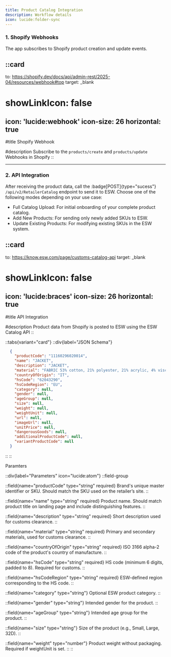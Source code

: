 ```yaml
---
title: Product Catalog Integration
description: Workflow details
icon: lucide:folder-sync
---
```


### 1. Shopify Webhooks

The app subscribes to Shopify product creation and update events.


::card
---
to: https://shopify.dev/docs/api/admin-rest/2025-04/resources/webhook#top
target: _blank
# showLinkIcon: false
icon: 'lucide:webhook'
icon-size: 26
horizontal: true
---

#title
Shopify Webhook

#description
Subscribe to the `products/create` and `products/update` Webhooks in Shopify
::

---

### 2. API Integration

After receiving the product data, call the :badge[POST]{type="sucess"} `/api/v2/RetailerCatalog` endpoint to send it to ESW. Choose one of the following modes depending on your use case:

- Full Catalog Upload: For initial onboarding of your complete product catalog.
- Add New Products: For sending only newly added SKUs to ESW.
- Update Existing Products: For modifying existing SKUs in the ESW system.

::card
---
to: https://know.esw.com/page/customs-catalog-api
target: _blank
# showLinkIcon: false
icon: 'lucide:braces'
icon-size: 26
horizontal: true
---

#title
API Integration

#description
Product data from Shopify is posted to ESW using the ESW Catalog API
::

::tabs{variant="card"}
  ::div{label="JSON Schema"}

```json
  {
    "productCode": "11160296020014",
    "name": "JACKET",
    "description": "JACKET",
    "material": "FABRIC 53% cotton, 21% polyester, 21% acrylic, 4% viscose, 1% polyester, lining 100% polyester",
    "countryOfOrigin": "IT",
    "hsCode": "62043290",
    "hsCodeRegion": "EU",
    "category": null,
    "gender": null,
    "ageGroup": null,
    "size": null,
    "weight": null,
    "weightUnit": null,
    "url": null,
    "imageUrl": null,
    "unitPrice": null,
    "dangerousGoods": null,
    "additionalProductCode": null,
    "variantProductCode": null
  }
```
  ::
::  

<div class="flex my-2 text-sm font-semibold items-center text-primary dark:text-primary-foreground">
  <div class="flex-grow border-t border-primary/30 dark:border-primary/60 h-px mr-3"></div>
  <span class="bg-primary/10 dark:bg-primary/30 text-primary dark:text-primary-foreground rounded-full p-1.5">Paramters</span>
  <div class="flex-grow border-t border-primary/30 dark:border-primary/60 h-px ml-3"></div>
</div>

::div{label="Parameters" icon="lucide:atom"}
::field-group

  ::field{name="productCode" type="string" required}
  Brand's unique master identifier or SKU. Should match the SKU used on the retailer’s site.
  ::

  ::field{name="name" type="string" required}
  Product name. Should match product title on landing page and include distinguishing features.
  ::

  ::field{name="description" type="string" required}
  Short description used for customs clearance.
  ::

  ::field{name="material" type="string" required}
  Primary and secondary materials, used for customs clearance.
  ::

  ::field{name="countryOfOrigin" type="string" required}
  ISO 3166 alpha-2 code of the product's country of manufacture.
  ::

  ::field{name="hsCode" type="string" required}
  HS code (minimum 6 digits, padded to 8). Required for customs.
  ::

  ::field{name="hsCodeRegion" type="string" required}
  ESW-defined region corresponding to the HS code.
  ::

  ::field{name="category" type="string"}
  Optional ESW product category.
  ::

  ::field{name="gender" type="string"}
  Intended gender for the product.
  ::

  ::field{name="ageGroup" type="string"}
  Intended age group for the product.
  ::

  ::field{name="size" type="string"}
  Size of the product (e.g., Small, Large, 32D).
  ::

  ::field{name="weight" type="number"}
  Product weight without packaging. Required if weightUnit is set.
  ::
::




